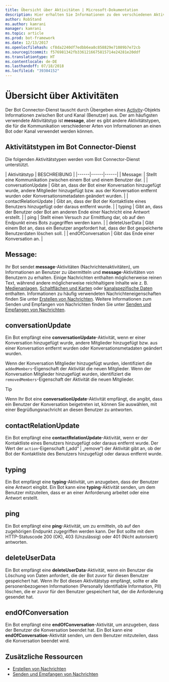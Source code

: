 ```yaml
---
title: Übersicht über Aktivitäten | Microsoft-Dokumentation
description: Hier erhalten Sie Informationen zu den verschiedenen Aktivitätstypen, die im Bot Connector-Dienst verfügbar sind.
author: RobStand
ms.author: kamrani
manager: kamrani
ms.topic: article
ms.prod: bot-framework
ms.date: 12/13/2017
ms.openlocfilehash: cf8da2240df7edbb6ea8c858829e71089b7e72cb
ms.sourcegitcommit: f576981342fb3361216675815714e24281e20ddf
ms.translationtype: HT
ms.contentlocale: de-DE
ms.lasthandoff: 07/18/2018
ms.locfileid: "39304152"
---
```

# <a name="activities-overview"></a>Übersicht über Aktivitäten

Der Bot Connector-Dienst tauscht durch Übergeben eines [Activity][Activity]-Objekts Informationen zwischen Bot und Kanal (Benutzer) aus. Der am häufigsten verwendete Aktivitätstyp ist **message**, aber es gibt andere Aktivitätstypen, die für die Kommunikation verschiedener Arten von Informationen an einen Bot oder Kanal verwendet werden können. 

## <a name="activity-types-in-the-bot-connector-service"></a>Aktivitätstypen im Bot Connector-Dienst

Die folgenden Aktivitätstypen werden vom Bot Connector-Dienst unterstützt.

| Aktivitätstyp | BESCHREIBUNG |
|------|------|------|
| Message: | Stellt eine Kommunikation zwischen einem Bot und einem Benutzer dar. |
| conversationUpdate | Gibt an, dass der Bot einer Konversation hinzugefügt wurde, andere Mitglieder hinzugefügt bzw. aus der Konversation entfernt wurden oder Konversationsmetadaten geändert wurden. |
| contactRelationUpdate | Gibt an, dass der Bot der Kontaktliste eines Benutzers hinzugefügt oder daraus entfernt wurde. |
| typing | Gibt an, dass der Benutzer oder Bot am anderen Ende einer Nachricht eine Antwort erstellt. | 
| ping | Stellt einen Versuch zur Ermittlung dar, ob auf den Endpunkt eines Bots zugegriffen werden kann. | 
| deleteUserData | Gibt einem Bot an, dass ein Benutzer angefordert hat, dass der Bot gespeicherte Benutzerdaten löschen soll. |
| endOfConversation | Gibt das Ende einer Konversation an. |

## <a name="message"></a>Message:

Ihr Bot sendet **message**-Aktivitäten (Nachrichtenaktivitäten), um Informationen an Benutzer zu übermitteln und **message**-Aktivitäten von Benutzern zu erhalten. Einige Nachrichten enthalten möglicherweise reinen Text, während andere möglicherweise reichhaltigere Inhalte wie z. B. [Medienanlagen](bot-framework-rest-connector-add-media-attachments.md), [Schaltflächen und Karten](bot-framework-rest-connector-add-rich-cards.md) oder [kanalspezifische Daten](bot-framework-rest-connector-channeldata.md) enthalten. Informationen zu häufig verwendeten Nachrichteneigenschaften finden Sie unter [Erstellen von Nachrichten](bot-framework-rest-connector-create-messages.md). Weitere Informationen zum Senden und Empfangen von Nachrichten finden Sie unter [Senden und Empfangen von Nachrichten](bot-framework-rest-connector-send-and-receive-messages.md). 

## <a name="conversationupdate"></a>conversationUpdate

Ein Bot empfängt eine **conversationUpdate**-Aktivität, wenn er einer Konversation hinzugefügt wurde, andere Mitglieder hinzugefügt bzw. aus einer Konversation entfernt wurden oder Konversationsmetadaten geändert wurden. 

Wenn der Konversation Mitglieder hinzugefügt wurden, identifiziert die `addedMembers`-Eigenschaft der Aktivität die neuen Mitglieder. Wenn der Konversation Mitglieder hinzugefügt wurden, identifiziert die `removedMembers`-Eigenschaft der Aktivität die neuen Mitglieder. 

> [!TIP]
> Wenn Ihr Bot eine **conversationUpdate**-Aktivität empfängt, die angibt, dass ein Benutzer der Konversation beigetreten ist, können Sie auswählen, mit einer Begrüßungsnachricht an diesen Benutzer zu antworten. 

## <a name="contactrelationupdate"></a>contactRelationUpdate

Ein Bot empfängt eine **contactRelationUpdate**-Aktivität, wenn er der Kontaktliste eines Benutzers hinzugefügt oder daraus entfernt wurde. Der Wert der `action`-Eigenschaft („add“ | „remove“) der Aktivität gibt an, ob der Bot der Kontaktliste des Benutzers hinzugefügt oder daraus entfernt wurde.

## <a name="typing"></a>typing

Ein Bot empfängt eine **typing**-Aktivität, um anzugeben, dass der Benutzer eine Antwort eingibt. Ein Bot kann eine **typing**-Aktivität senden, um dem Benutzer mitzuteilen, dass er an einer Anforderung arbeitet oder eine Antwort erstellt. 

## <a name="ping"></a>ping

Ein Bot empfängt eine **ping**-Aktivität, um zu ermitteln, ob auf den zugehörigen Endpunkt zugegriffen werden kann. Der Bot sollte mit dem HTTP-Statuscode 200 (OK), 403 (Unzulässig) oder 401 (Nicht autorisiert) antworten.

## <a name="deleteuserdata"></a>deleteUserData

Ein Bot empfängt eine **deleteUserData**-Aktivität, wenn ein Benutzer die Löschung von Daten anfordert, die der Bot zuvor für diesen Benutzer gespeichert hat. Wenn Ihr Bot diesen Aktivitätstyp empfängt, sollte er alle personenbezogenen Informationen (Personally Identifiable Information, PII) löschen, die er zuvor für den Benutzer gespeichert hat, der die Anforderung gesendet hat.

## <a name="endofconversation"></a>endOfConversation 

Ein Bot empfängt eine **endOfConversation**-Aktivität, um anzugeben, dass der Benutzer die Konversation beendet hat. Ein Bot kann eine **endOfConversation**-Aktivität senden, um dem Benutzer mitzuteilen, dass die Konversation beendet wird. 

## <a name="additional-resources"></a>Zusätzliche Ressourcen

- [Erstellen von Nachrichten](bot-framework-rest-connector-create-messages.md)
- [Senden und Empfangen von Nachrichten](bot-framework-rest-connector-send-and-receive-messages.md)

[Activity]: bot-framework-rest-connector-api-reference.md#activity-object